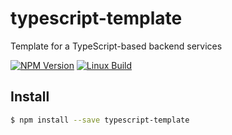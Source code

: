 # typescript-template

Template for a TypeScript-based backend services

  [![NPM Version][npm-image]][npm-url]
  [![Linux Build][travis-image]][travis-url]

## Install

```sh
$ npm install --save typescript-template
```

[npm-image]: https://img.shields.io/npm/v/canned-enterprise-node.svg
[npm-url]: https://npmjs.org/package/canned-enterprise-node
[downloads-image]: https://img.shields.io/npm/dm/canned-enterprise-node.svg
[downloads-url]: https://npmjs.org/package/canned-enterprise-node
[travis-image]: https://img.shields.io/travis/kibertoad/canned-enterprise-node/master.svg?label=linux
[travis-url]: https://travis-ci.org/kibertoad/canned-enterprise-node
